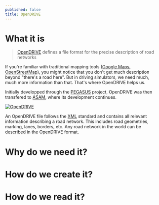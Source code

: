 ```yaml
---
published: false
title: OpenDRIVE
---
```

# What it is

> [OpenDRIVE] defines a file format for the precise description of road networks

If you're familiar with traditional mapping tools ([Google Maps], [OpenStreetMap]), you might notice that you don't get much description beyond "there's a road here". But in driving simulators, we need much, much more information than that. That's where OpenDRIVE helps us.

Initially developped through the [PEGASUS] project, OpenDRIVE was then transfered to [ASAM](http://asam.net/), where its development continues.

[![OpenDRIVE]({{site.baseurl}}/images/exporting_to_opendrive_02.jpg)][0]

An OpenDRIVE file follows the [XML](https://en.wikipedia.org/wiki/XML) standard and contains all relevant information describing a road network. This includes road geometries, marking, lanes, borders, etc. Any road network in the world can be described in the OpenDRIVE format.

# Why do we need it?


# How do we create it?

# How do we read it?

[0]: https://fr.mathworks.com/help/roadrunner/ug/Exporting-to-OpenDRIVE.html

[OpenDRIVE]: https://www.asam.net/standards/detail/opendrive/
[Google Maps]: https://maps.google.com/
[OpenStreetMap]: https://www.openstreetmap.org/
[PEGASUS]: https://www.pegasusprojekt.de/en/